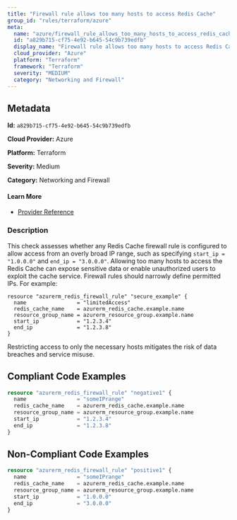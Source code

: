 ```yaml
---
title: "Firewall rule allows too many hosts to access Redis Cache"
group_id: "rules/terraform/azure"
meta:
  name: "azure/firewall_rule_allows_too_many_hosts_to_access_redis_cache"
  id: "a829b715-cf75-4e92-b645-54c9b739edfb"
  display_name: "Firewall rule allows too many hosts to access Redis Cache"
  cloud_provider: "Azure"
  platform: "Terraform"
  framework: "Terraform"
  severity: "MEDIUM"
  category: "Networking and Firewall"
---
```

## Metadata

**Id:** `a829b715-cf75-4e92-b645-54c9b739edfb`

**Cloud Provider:** Azure

**Platform:** Terraform

**Severity:** Medium

**Category:** Networking and Firewall

#### Learn More

 - [Provider Reference](https://registry.terraform.io/providers/hashicorp/azurerm/latest/docs/resources/redis_firewall_rule)

### Description

 This check assesses whether any Redis Cache firewall rule is configured to allow access from an overly broad IP range, such as specifying `start_ip = "1.0.0.0"` and `end_ip = "3.0.0.0"`. Allowing too many hosts to access the Redis Cache can expose sensitive data or enable unauthorized users to exploit the cache service. Firewall rules should narrowly define permitted IPs. For example:

```
resource "azurerm_redis_firewall_rule" "secure_example" {
  name                = "limitedAccess"
  redis_cache_name    = azurerm_redis_cache.example.name
  resource_group_name = azurerm_resource_group.example.name
  start_ip            = "1.2.3.4"
  end_ip              = "1.2.3.8"
}
```

Restricting access to only the necessary hosts mitigates the risk of data breaches and service misuse.


## Compliant Code Examples
```terraform
resource "azurerm_redis_firewall_rule" "negative1" {
  name                = "someIPrange"
  redis_cache_name    = azurerm_redis_cache.example.name
  resource_group_name = azurerm_resource_group.example.name
  start_ip            = "1.2.3.4"
  end_ip              = "1.2.3.8"
}
```
## Non-Compliant Code Examples
```terraform
resource "azurerm_redis_firewall_rule" "positive1" {
  name                = "someIPrange"
  redis_cache_name    = azurerm_redis_cache.example.name
  resource_group_name = azurerm_resource_group.example.name
  start_ip            = "1.0.0.0"
  end_ip              = "3.0.0.0"
}
```